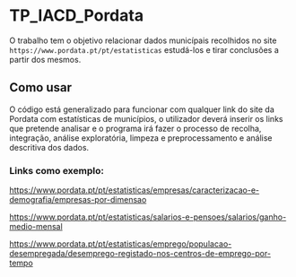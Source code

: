 # TP_IACD_Pordata

O trabalho tem o objetivo relacionar dados municípais recolhidos no site `https://www.pordata.pt/pt/estatisticas` 
estudá-los e tirar conclusões a partir dos mesmos.

## Como usar

O código está generalizado para funcionar com qualquer link do site da Pordata com estatísticas de municípios, o utilizador deverá inserir 
os links que pretende analisar e o programa irá fazer o processo de recolha, integração, análise exploratória, limpeza e preprocessamento e análise descritiva dos dados.

### Links como exemplo:

https://www.pordata.pt/pt/estatisticas/empresas/caracterizacao-e-demografia/empresas-por-dimensao

https://www.pordata.pt/pt/estatisticas/salarios-e-pensoes/salarios/ganho-medio-mensal

https://www.pordata.pt/pt/estatisticas/emprego/populacao-desempregada/desemprego-registado-nos-centros-de-emprego-por-tempo
